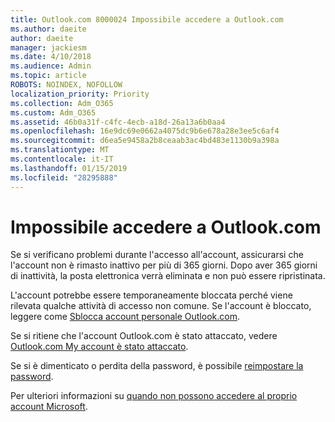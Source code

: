 ```yaml
---
title: Outlook.com 8000024 Impossibile accedere a Outlook.com
ms.author: daeite
author: daeite
manager: jackiesm
ms.date: 4/10/2018
ms.audience: Admin
ms.topic: article
ROBOTS: NOINDEX, NOFOLLOW
localization_priority: Priority
ms.collection: Adm_O365
ms.custom: Adm_O365
ms.assetid: 46b0a31f-c4fc-4ecb-a18d-26a13a6b0aa4
ms.openlocfilehash: 16e9dc69e0662a4075dc9b6e678a28e3ee5c6af4
ms.sourcegitcommit: d6ea5e9458a2b8ceaab3ac4bd483e1130b9a398a
ms.translationtype: MT
ms.contentlocale: it-IT
ms.lasthandoff: 01/15/2019
ms.locfileid: "28295888"
---
```

# <a name="cant-sign-in-to-outlookcom"></a>Impossibile accedere a Outlook.com

Se si verificano problemi durante l'accesso all'account, assicurarsi che l'account non è rimasto inattivo per più di 365 giorni. Dopo aver 365 giorni di inattività, la posta elettronica verrà eliminata e non può essere ripristinata.
  
L'account potrebbe essere temporaneamente bloccata perché viene rilevata qualche attività di accesso non comune. Se l'account è bloccato, leggere come [Sblocca account personale Outlook.com](https://support.office.com/article/f4ad2701-d166-4d8b-8a6a-9af2a1f8a4c4).
  
Se si ritiene che l'account Outlook.com è stato attaccato, vedere [Outlook.com My account è stato attaccato](https://support.office.com/article/35993ac5-ac2f-494e-aacb-5232dda453d8).
  
Se si è dimenticato o perdita della password, è possibile [reimpostare la password](https://go.microsoft.com/fwlink/p/?LinkID=242804).
  
Per ulteriori informazioni su [quando non possono accedere al proprio account Microsoft](https://go.microsoft.com/fwlink/p/?linkid=837479).
  

